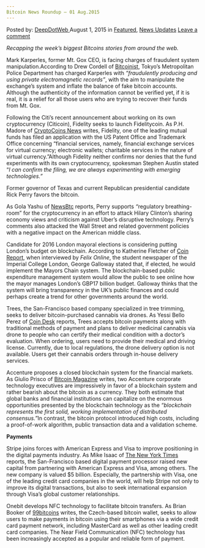 ```yaml
---
Bitcoin News Roundup – 01 Aug.2015
---
```

<article class="post-listing post-11158 post type-post status-publish format-standard has-post-thumbnail hentry  tag-aug tag-bitcoin tag-news tag-roundup">
<div class="post-inner">
<span>Posted by: <a href="https://www.deepdotweb.com/author/admin/" title="">DeepDotWeb </a></span>
<span>August 1, 2015</span>
<span>in <a href="https://www.deepdotweb.com/category/deepdot-news/" rel="category tag">Featured</a>, <a href="https://www.deepdotweb.com/category/news-updates/" rel="category tag">News Updates</a></span>
<span><a href="https://www.deepdotweb.com/2015/08/01/bitcoin-news-roundup-01-aug-2015/#respond">Leave a comment</a></span>


<p><em>Recapping the week&#8217;s biggest Bitcoins stories from around the web. </em></p>
<p>Mark Karperles, former Mt. Gox CEO, is facing charges of fraudulent system manipulation.According to Drew Cordell of <a href="http://bitcoinist.net/mark-karpeles-possibly-charged-suspicions-fraudulent-system-manipulation/">Bitcoinist</a>, Tokyo’s Metropolitan Police Department has charged Karperles with <em>“</em><em>fraudulently producing and using private electromagnetic records”</em>, with the aim to manipulate the exchange’s system and inflate the balance of fake bitcoin accounts. Although the authenticity of the information cannot be verified yet, if it is real, it is a relief for all those users who are trying to recover their funds from Mt. Gox.</p>
<p>Following the Citi’s recent announcement about working on its own cryptocurrency (Citicoin), Fidelity seeks to launch Fidelitycoin. As P.H. Madore of <a href="https://www.cryptocoinsnews.com/one-worlds-largest-mutual-fund-2-trillion-aum-wants-trademark-fidelitycoin/">CryptoCoins News</a> writes, Fidelity, one of the leading mutual funds has filed an application with the US Patent Office and Trademark Office concerning “financial services, namely, financial exchange services for virtual currency; electronic wallets; charitable services in the nature of virtual currency.”Although Fidelity neither confirms nor denies that the fund experiments with its own cryptocurrency, spokesman Stephen Austin stated “<em>I can confirm the filing, we are always experimenting with emerging technologies.”</em></p>
<p>Former governor of Texas and current Republican presidential candidate Rick Perry favors the bitcoin.</p>
<p>As Gola Yashu of <a href="http://www.newsbtc.com/2015/07/30/us-presidential-candidate-rick-perry-shows-support-for-bitcoin/">NewsBtc</a> reports, Perry supports <em>“</em>regulatory breathing-room” for the cryptocurrency in an effort to attack Hilary Clinton’s sharing economy views and criticism against Uber’s disruptive technology. Perry’s comments also attacked the Wall Street and related government policies with a negative impact on the American middle class.</p>
<p>Candidate for 2016 London mayoral elections is considering putting London’s budget on blockchain. According to Katherine Fletcher of <a href="https://coinreport.net/london-mayoral-candidate-george-galloway-proposes-putting-city-budget-blockchain/">Coin Report</a>, when interviewed by <em>Felix Online</em>, the student newspaper of the Imperial College London, George Galloway stated that, if elected, he would implement the Mayors Chain system. The blockchain-based public expenditure management system would allow the public to see online how the mayor manages London’s GBP17 billion budget. Galloway thinks that the system will bring transparency in the UK’s public finances and could perhaps create a trend for other governments around the world.</p>
<p>Trees, the San-Francisco based company specialized in tree trimming, seeks to deliver bitcoin-purchased cannabis via drones. As Yessi Bello Perez of <a href="http://www.coindesk.com/drone-delivers-bitcoin-purchased-cannabis-in-california/">Coin Desk</a> reports, Trees accepts bitcoin payments along with traditional methods of payment and plans to deliver medicinal cannabis via drone to people who can certify their medical condition with a doctor’s evaluation. When ordering, users need to provide their medical and driving license. Currently, due to local regulations, the drone delivery option is not available. Users get their cannabis orders through in-house delivery services.</p>
<p>Accenture proposes a closed blockchain system for the financial markets. As Giulio Prisco of <a href="https://bitcoinmagazine.com/21427/accenture-executives-propose-replacing-bitcoin-closed-blockchain/">Bitcoin Magazine</a> writes, two Accenture corporate technology executives are impressively in favor of a blockchain system and rather bearish about the bitcoin as a currency. They both estimate that global banks and financial institutions can capitalize on the enormous opportunities presented by the blockchain technology as the <em>“</em><em>blockchain represents the first solid, working implementation of distributed consensus.”</em>In contrast, the bitcoin protocol introduced high costs, including a proof-of-work algorithm, public transaction data and a validation scheme.</p>
<p><strong>Payments</strong></p>
<p>Stripe joins forces with American Express and Visa to improve positioning in the digital payments industry. As Mike Isaac of <a href="http://www.nytimes.com/2015/07/28/technology/stripe-digital-payments-start-up-raises-new-funding-and-partners-with-visa.html?_r=0">The New York Times</a> reports, the San-Francisco based digital payment processor raised new capital from partnering with American Express and Visa, among others. The new company is valued $5 billion. Especially, the partnership with Visa, one of the leading credit card companies in the world, will help Stripe not only to improve its digital transactions, but also to seek international expansion through Visa’s global customer relationships.</p>
<p>Onebit develops NFC technology to facilitate bitcoin transfers. As Brian Booker of <a href="https://99bitcoins.com/nfc-technology-could-let-users-use-smartphones-to-pay-with-bitcoin/">99bitcoins</a> writes, the Czech-based bitcoin wallet, seeks to allow users to make payments in bitcoin using their smartphones via a wide credit card payment network, including MasterCard as well as other leading credit card companies. The Near Field Communication (NFC) technology has been increasingly accepted as a popular and reliable form of payment.</p>
</div>
<span style="display:none"><a href="https://www.deepdotweb.com/tag/aug/" rel="tag">aug</a> <a href="https://www.deepdotweb.com/tag/bitcoin/" rel="tag">bitcoin</a> <a href="https://www.deepdotweb.com/tag/news/" rel="tag">news</a> <a href="https://www.deepdotweb.com/tag/roundup/" rel="tag">roundup</a></span> <span style="display:none" class="updated">2015-08-01